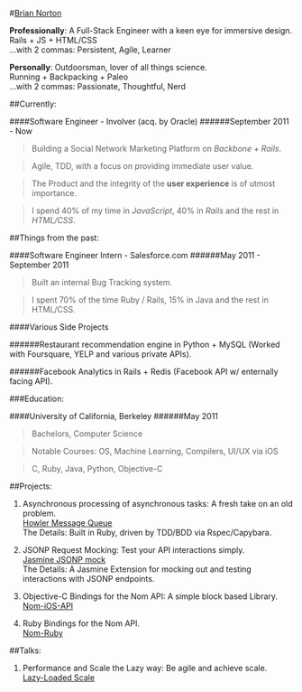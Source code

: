 #[Brian Norton](mailto:brian.nort@gmail.com)

__Professionally__: A Full-Stack Engineer with a keen eye for immersive design.  
Rails + JS + HTML/CSS  
...with 2 commas: Persistent, Agile, Learner


__Personally__: Outdoorsman, lover of all things science.  
Running + Backpacking + Paleo  
...with 2 commas: Passionate, Thoughtful, Nerd

##Currently:

####Software Engineer - Involver (acq. by Oracle)
######September 2011 - Now
> Building a Social Network Marketing Platform on _Backbone + Rails_.

> Agile, TDD, with a focus on providing immediate user value.

> The Product and the integrity of the __user experience__ is of utmost importance.

> I spend 40% of my time in _JavaScript_, 40% in _Rails_ and the rest in _HTML/CSS_.

##Things from the past:

####Software Engineer Intern - Salesforce.com
######May 2011 - September 2011
> Built an internal Bug Tracking system.

> I spent 70% of the time Ruby / Rails, 15% in Java and the rest in HTML/CSS.

####Various Side Projects

######Restaurant recommendation engine in Python + MySQL (Worked with Foursquare, YELP and various private APIs).

######Facebook Analytics in Rails + Redis (Facebook API w/ enternally facing API).

###Education:

####University of California, Berkeley
######May 2011
> Bachelors, Computer Science

> Notable Courses: OS, Machine Learning, Compilers, UI/UX via iOS

> C, Ruby, Java, Python, Objective-C

##Projects:
1. Asynchronous processing of asynchronous tasks: A fresh take on an old problem.  
[Howler Message Queue](https://github.com/bnorton/howler/blob/master/README.md)  
The Details: Built in Ruby, driven by TDD/BDD via Rspec/Capybara.

2. JSONP Request Mocking: Test your API interactions simply.  
[Jasmine JSONP mock](https://github.com/bnorton/jasmine-jsonp-mock/blob/master/README.md)  
The Details: A Jasmine Extension for mocking out and testing interactions with JSONP endpoints.

3. Objective-C Bindings for the Nom API: A simple block based Library.  
[Nom-iOS-API](https://github.com/bnorton/Nom-iOS-API/wiki/api-doc)

4. Ruby Bindings for the Nom API.  
[Nom-Ruby](https://github.com/bnorton/nom-ruby/blob/master/README.md)

##Talks:
1. Performance and Scale the Lazy way: Be agile and achieve scale.  
[Lazy-Loaded Scale](https://speakerdeck.com/u/bnorton/p/lazy-loaded-scale-involver-tech-talk)